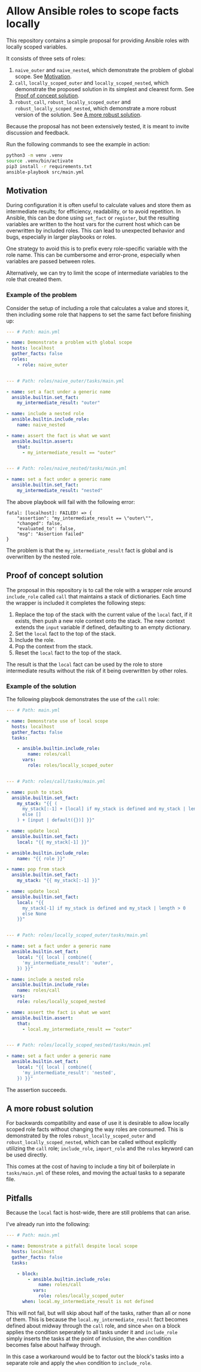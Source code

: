 # Allow Ansible roles to scope facts locally


This repository contains a simple proposal for providing Ansible roles with locally scoped variables.

It consists of three sets of roles:

1. `naive_outer` and `naive_nested`, which demonstrate the problem of global scope. See [Motivation](#motivation).
2. `call`, `locally_scoped_outer` and `locally_scoped_nested`, which demonstrate the proposed solution in its simplest and clearest form. See
[Proof of concept solution](#proof-of-concept-solution).
3. `robust_call`, `robust_locally_scoped_outer` and 
`robust_locally_scoped_nested`, which demonstrate a more robust version of the 
solution. See [A more robust solution](#a-more-robust-solution).

Because the proposal has not been extensively tested, it is meant to invite discussion and feedback.

Run the following commands to see the example in action:

```bash
python3 -m venv .venv
source .venv/bin/activate
pip3 install -r requirements.txt
ansible-playbook src/main.yml
```


## Motivation

During configuration it is often useful to calculate values and store them as
intermediate results; for efficiency, readability, or to avoid repetition. In
Ansible, this can be done using `set_fact` or `register`, but the resulting
variables are written to the host vars for the current host which can be 
overwritten by included roles. This can lead to unexpected behavior and bugs, 
especially in larger playbooks or roles.

One strategy to avoid this is to prefix every role-specific variable with
the role name. This can be cumbersome and error-prone, especially when
variables are passed between roles.

Alternatively, we can try to limit the scope of intermediate variables to the
role that created them.


### Example of the problem

Consider the setup of including a role that calculates a value and stores it,
then including some role that happens to set the same fact before finishing
up:

```yaml
--- # Path: main.yml

- name: Demonstrate a problem with global scope
  hosts: localhost
  gather_facts: false
  roles:
    - role: naive_outer


--- # Path: roles/naive_outer/tasks/main.yml

- name: set a fact under a generic name
  ansible.builtin.set_fact:
    my_intermediate_result: "outer"

- name: include a nested role
  ansible.builtin.include_role:
    name: naive_nested

- name: assert the fact is what we want
  ansible.builtin.assert:
    that:
      - my_intermediate_result == "outer"


--- # Path: roles/naive_nested/tasks/main.yml

- name: set a fact under a generic name
  ansible.builtin.set_fact:
    my_intermediate_result: "nested"
```

The above playbook will fail with the following error:

```
fatal: [localhost]: FAILED! => {
    "assertion": "my_intermediate_result == \"outer\"",
    "changed": false,
    "evaluated_to": false,
    "msg": "Assertion failed"
}
```

The problem is that the `my_intermediate_result` fact is global and is overwritten by the nested role.


## Proof of concept solution

The proposal in this repository is to call the role with a wrapper role around `include_role` called `call` that maintains a stack of dictionaries. Each time
the wrapper is included it completes the following steps:

1. Replace the top of the stack with the current value of the `local` fact, if 
it exists, then push a new role context onto the stack. The new context extends 
the `input` variable if defined, defaulting to an empty dictionary.
2. Set the `local` fact to the top of the stack.
3. Include the role.
4. Pop the context from the stack.
5. Reset the `local` fact to the top of the stack.

The result is that the `local` fact can be used by the role to store intermediate results without the risk of it being overwritten by other roles.


### Example of the solution

The following playbook demonstrates the use of the `call` role:

```yaml
--- # Path: main.yml

- name: Demonstrate use of local scope
  hosts: localhost
  gather_facts: false
  tasks:

    - ansible.builtin.include_role:
        name: roles/call
      vars:
        role: roles/locally_scoped_outer


--- # Path: roles/call/tasks/main.yml

- name: push to stack
  ansible.builtin.set_fact:
    my_stack: "{{ (
      my_stack[:-1] + [local] if my_stack is defined and my_stack | length > 0
      else []
    ) + [input | default({})] }}"

- name: update local
  ansible.builtin.set_fact:
    local: "{{ my_stack[-1] }}"

- ansible.builtin.include_role:
    name: "{{ role }}"

- name: pop from stack
  ansible.builtin.set_fact:
    my_stack: "{{ my_stack[:-1] }}"

- name: update local
  ansible.builtin.set_fact:
    local: "{{
      my_stack[-1] if my_stack is defined and my_stack | length > 0
      else None
    }}"


--- # Path: roles/locally_scoped_outer/tasks/main.yml

- name: set a fact under a generic name
  ansible.builtin.set_fact:
    local: "{{ local | combine({
      'my_intermediate_result': 'outer',
    }) }}"

- name: include a nested role
  ansible.builtin.include_role:
    name: roles/call
  vars:
    role: roles/locally_scoped_nested

- name: assert the fact is what we want
  ansible.builtin.assert:
    that:
      - local.my_intermediate_result == "outer"


--- # Path: roles/locally_scoped_nested/tasks/main.yml

- name: set a fact under a generic name
  ansible.builtin.set_fact:
    local: "{{ local | combine({
      'my_intermediate_result': 'nested',
    }) }}"
```

The assertion succeeds.


## A more robust solution

For backwards compatibility and ease of use it is desirable to allow locally 
scoped role facts without changing the way roles are consumed. This is 
demonstrated by the roles `robust_locally_scoped_outer` and 
`robust_locally_scoped_nested`, which can be called without explicitly 
utilizing the `call` role; `include_role`, `import_role` and the `roles` keyword can be used directly.

This comes at the cost of having to include a tiny bit of boilerplate in
`tasks/main.yml` of these roles, and moving the actual tasks to a separate file.


## Pitfalls

Because the `local` fact is host-wide, there are still problems that can arise.

I've already run into the following:

```yaml
--- # Path: main.yml

- name: Demonstrate a pitfall despite local scope
  hosts: localhost
  gather_facts: false
  tasks:

    - block:
        - ansible.builtin.include_role:
            name: roles/call
          vars:
            role: roles/locally_scoped_outer
      when: local.my_intermediate_result is not defined
```

This will not fail, but will skip about half of the tasks, rather than all or none of them. This is because the `local.my_intermediate_result` fact
becomes defined about midway through the `call` role, and since `when` on a
block applies the condition seperately to all tasks under it and `include_role` 
simply inserts the tasks at the point of inclusion, the `when` condition 
becomes false about halfway through.

In this case a workaround would be to factor out the block's tasks into a separate role and apply the `when` condition to `include_role`.
